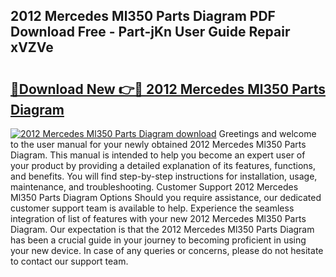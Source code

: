 ## 2012 Mercedes Ml350 Parts Diagram PDF Download Free - Part-jKn User Guide Repair xVZVe

# <h2><a href="http://dfl12k.blite.top/?on=2012+Mercedes+Ml350+Parts+Diagram">🔗Download New 👉🔴 2012 Mercedes Ml350 Parts Diagram</a></h2>

[![2012 Mercedes Ml350 Parts Diagram download](https://i.imgur.com/lujVjoI.png)](http://dfl12k.blite.top/?on=2012+Mercedes+Ml350+Parts+Diagram)
Greetings and welcome to the user manual for your newly obtained 2012 Mercedes Ml350 Parts Diagram. This manual is intended to help you become an expert user of your product by providing a detailed explanation of its features, functions, and benefits. You will find step-by-step instructions for installation, usage, maintenance, and troubleshooting. Customer Support 2012 Mercedes Ml350 Parts Diagram Options Should you require assistance, our dedicated customer support team is available to help. Experience the seamless integration of list of features with your new 2012 Mercedes Ml350 Parts Diagram. Our expectation is that the 2012 Mercedes Ml350 Parts Diagram has been a crucial guide in your journey to becoming proficient in using your new device. In case of any queries or concerns, please do not hesitate to contact our support team.

